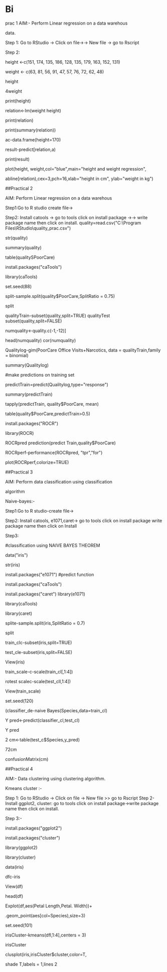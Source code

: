 # Bi

prac 1
AIM:- Perform Linear regression on a data warehous

data.

Step 1: Go to RStudio -> Click on file→→ New file -> go to Rscript

Step 2:

height <-c(151, 174, 135, 186, 128, 135, 179, 163, 152, 131)

weight <- c(63, 81, 56, 91, 47, 57, 76, 72, 62, 48)

height

4weight

print(height)

relation<-Im(weight height)

print(relation)

print(summary(relation))

ac-data.frame(height=170)

result-predict[relation,a)

print(result)

plot(height, weight,col="blue",main="height and weight regression",

abline[relation),cex=3,pch=16,xlab="height in cm", ylab="weight in kg")








##Practical 2

AIM: Perform Linear regression on a data warehous

Step1:Go to R studio create file→

Step2: Install catools → go to tools click on install package →→ write package name then click on install. quality=read.csv("C:\\Program Files\\RStudio\\quality_prac.csv")

str(quality)

summary(quality)

table(qualitySPoorCare)

install.packages("caTools")

library(caTools)

set.seed(88)

split-sample.split(quality$PoorCare,SplitRatio = 0.75)

split

qualityTrain-subset(quality,split=TRUE) qualityTest subset(quality,split=FALSE)

numquality<-quality.c(-1,-12)]

head(numquality) cor(numquality)

Qualitylog-gim(PoorCare Office Visits+Narcotics, data = qualityTrain,family = binomial)

summary(Qualitylog)

#make predictions on training set

predictTrain=predict(Qualitylog,type="response")

summary(predictTrain)

tapply(predictTrain, quality$PoorCare, mean)

table(quality$PoorCare,predictTrain>0.5)

install.packages("ROCR")

library(ROCR)

ROCRpred prediction(predict Train,quality$PoorCare)

ROCRperf-performance(ROCRpred, "tpr","for")

plot(ROCRperf,colorize=TRUE)




##Practical 3

AIM: Perform data classification using classification

algorithm

Naive-bayes:-

Step1:Go to R studio-create file→

Step2: Install catools, e1071,caret→ go to tools click on install package write package name then click on Install

Step3:

#classification using NAIVE BAYES THEOREM

data("iris")

str(iris)

install.packages("e1071") #predict function

install.packages("caTools")

install.packages("caret") library(e1071)

library(caTools)

library(caret)

splite-sample.split(iris,SplitRatio = 0.7)

split

train_clc-subset(iris,split=TRUE)

test_cle-subset(iris,split=FALSE)

View(iris)

train_scale-c-scale(train_cl[,1:4])

rotest scalec-scale(test_cll,1:4])

View(train_scale)

set.seed(120)

(classifier_de-naive Bayes(Species,data=train_cl)

Y pred<-predict(classifier_cl,test_cl)

Y pred

2 cm<-table(test_c$Species,y_pred)

72cm

confusionMatrix(cm)






##Practical 4

AIM:- Data clustering using clustering algorithm.

Kmeans cluster :-

Step 1: Go to RStudio -> Click on file -> New file >> go to Rscript Step 2-Install ggplot2, cluster: go to tools click on install package->write package name then click on install.

Step 3:-

install.packages("ggplot2")

install.packages("cluster")

library(ggplot2)

library(cluster)

data(iris)

dfc-iris

View(df)

head(df)

Explot(df,aes(Petal Length,Petal. Width))+

.geom_point(aes[col=Species),size=3)

set.seed(101)

irisCluster-kmeans(dfl,1:4],centers = 3)

irisCluster

clusplot(iris,irisCluster$cluster,color=T,

shade T,labels = 1,lines 2

